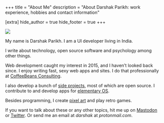 +++
title = "About Me"
description = "About Darshak Parikh: work experience, hobbies and contact information"

[extra]
hide_author = true
hide_footer = true
+++

<div class="headshot"><img src="/images/photo.jpg"></div>

My name is Darshak Parikh. I am a UI developer living in India.

I write about technology, open source software and psychology among other things.

Web development caught my interest in 2015, and I haven’t looked back since. I enjoy writing fast, sexy web apps and sites. I do that professionally at [CoffeeBeans Consulting](https://www.coffeebeans.io).

I also develop a bunch of [side projects](/projects), most of which are open source. I contribute to and develop apps for [elementary OS](https://elementary.io/).

Besides programming, I create [pixel art](https://www.deviantart.com/blockydreams) and play retro games.

If you want to talk about these or any other topics, hit me up on [Mastodon](https://im-in.space/@dubiousdisc) or [Twitter](https://twitter.com/dar5hak). Or send me an email at _darshak_ at _protonmail.com_.
